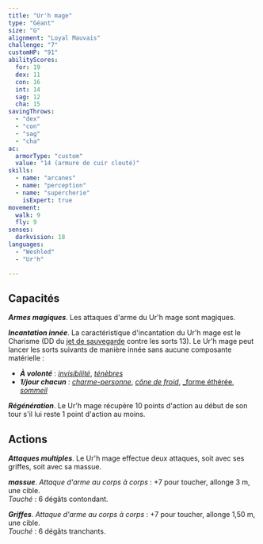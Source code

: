 ```yaml
---
title: "Ur'h mage"
type: "Géant"
size: "G"
alignment: "Loyal Mauvais"
challenge: "7"
customHP: "91"
abilityScores:
  for: 19
  dex: 11
  con: 16
  int: 14
  sag: 12
  cha: 15
savingThrows:
  - "dex"
  - "con"
  - "sag"
  - "cha"
ac:
  armorType: "custom"
  value: "14 (armure de cuir clouté)"
skills:
  - name: "arcanes"
  - name: "perception"
  - name: "supercherie"
    isExpert: true
movement:
  walk: 9
  fly: 9
senses:
  darkvision: 18
languages:
  - "Weshled"
  - "Ur'h"

---
```

## Capacités
_**Armes magiques**_. Les attaques d'arme du Ur'h mage sont magiques.

_**Incantation innée**_. La caractéristique d'incantation du Ur'h mage est le Charisme (DD du [jet de sauvegarde](/utiliser-les-caracteristiques/#jets-de-sauvegarde) contre les sorts 13). Le Ur'h mage peut lancer les sorts suivants de manière innée sans aucune composante matérielle :
* _**À volonté**_ : [_invisibilité_](/grimoire/invisibilite/), [_ténèbres_](/grimoire/tenebres/)
* _**1/jour chacun**_ : [_charme-personne_](/grimoire/charme-personne/), [_cône de froid_](/grimoire/cone-de-froid/), [_forme éthérée](/grimoire/forme-etheree/), [_sommeil_](/grimoire/sommeil/)

_**Régénération**_. Le Ur'h mage récupère 10 points d'action au début de son tour s'il lui reste 1 point d'action au moins.

## Actions
_**Attaques multiples**_. Le Ur'h mage effectue deux attaques, soit avec ses griffes, soit avec sa massue.

_**massue**_. _Attaque d'arme au corps à corps_ : +7 pour toucher, allonge 3 m, une cible.  
_Touché_ : 6 dégâts contondant.

_**Griffes**_. _Attaque d'arme au corps à corps_ : +7 pour toucher, allonge 1,50 m, une cible.  
_Touché_ : 6 dégâts tranchants.
